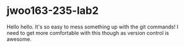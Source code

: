 # jwoo163-235-lab2
Hello hello. It's so easy to mess something up with the git commands! I need to get more comfortable with this though as version control is awesome.